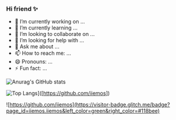 ### Hi friend ✨

- 🔭 I’m currently working on ...
- 🌱 I’m currently learning ...
- 👯 I’m looking to collaborate on ...
- 🤔 I’m looking for help with ...
- 💬 Ask me about ...
- 📫 How to reach me: ...
- 😄 Pronouns: ...
- ⚡ Fun fact: ...



![Anurag's GitHub stats](https://github-readme-stats.vercel.app/api?username=iiemos&count_private=true&show_icons=true&theme=dark)

![Top Langs](https://github-readme-stats.vercel.app/api/top-langs/?username=iiemos&layout=compact)]([https://github.com/iiemos])

![https://github.com/iiemos](https://visitor-badge.glitch.me/badge?page_id=iiemos.iiemos&left_color=green&right_color=#118bee)


